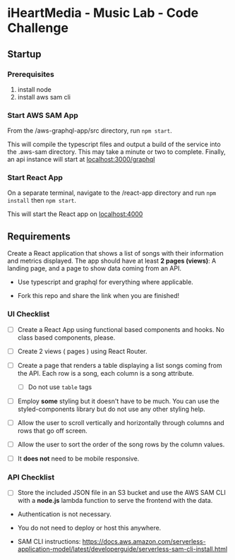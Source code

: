 # iHeartMedia - Music Lab - Code Challenge

## Startup
### Prerequisites
1. install node
2. install aws sam cli

### Start AWS SAM App
From the /aws-graphql-app/src directory, run `npm start`.

This will compile the typescript files and output a build of the service into the .aws-sam directory. This may take a minute or two to complete.
Finally, an api instance will start at [localhost:3000/graphql](localhost:3000/graphql)

### Start React App
On a separate terminal, navigate to the /react-app directory and run `npm install` then `npm start`.

This will start the React app on [localhost:4000](localhost:4000)


## Requirements
Create a React application that shows a list of songs with their information and metrics displayed. The app should have at least **2 pages (views)**:
A landing page, and a page to show data coming from an API.

- Use typescript and graphql for everything where applicable.

- Fork this repo and share the link when you are finished!

### UI Checklist

- [ ] Create a React App using functional based components and hooks. No class based components, please.

- [ ] Create 2 views ( pages ) using React Router.

- [ ] Create a page that renders a table displaying a list songs coming from the API. Each row is a song, each column is a song attribute. 
 
   - [ ] Do not use `table` tags

- [ ] Employ **some** styling but it doesn't have to be much. You can use the styled-components library but do not use any other styling help.

- [ ] Allow the user to scroll vertically and horizontally through columns and rows that go off screen.

- [ ] Allow the user to sort the order of the song rows by the column values.

- [ ] It **does not** need to be mobile responsive.

### API Checklist

- [ ] Store the included JSON file in an S3 bucket and use the AWS SAM CLI with a **node.js** lambda function to serve the frontend with the data.

- Authentication is not necessary.

- You do not need to deploy or host this anywhere.

- SAM CLI instructions: https://docs.aws.amazon.com/serverless-application-model/latest/developerguide/serverless-sam-cli-install.html
